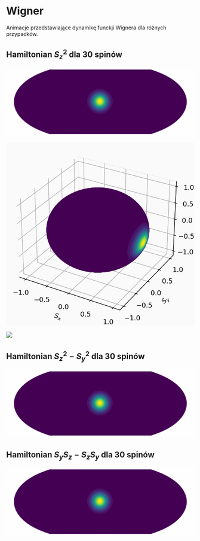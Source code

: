 # Wigner

Animacje przedstawiające dynamikę funckji Wignera dla różnych przypadków.

## Hamiltonian $`S_z^2`$ dla 30 spinów

![](https://github.com/JullSiee/Wigner/blob/main/Sz_S_z_N30.gif)

![](https://github.com/JullSiee/Wigner/blob/main/Sz_sz_3d_N30_.gif)

![](https://github.com/JullSiee/Wigner/blob/main/Sz_Sz_2d_N30.gif)

## Hamiltonian $`S_z^2 - S_y^2`$ dla 30 spinów

![](https://github.com/JullSiee/Wigner/blob/main/Sz_Sz_Sy_Sy_N30.gif)

## Hamiltonian $`S_y S_z - S_z S_y`$ dla 30 spinów


![](https://github.com/JullSiee/Wigner/blob/main/Sy_Sz_Sz_Sy_N30.gif)
